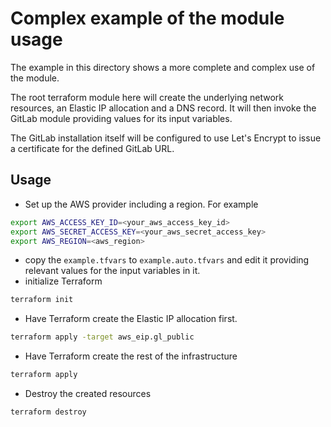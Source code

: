 # Complex example of the module usage

The example in this directory shows a more complete and complex use of the module.

The root terraform module here will create the underlying network resources, an Elastic IP allocation and a DNS record. It will then invoke the GitLab module providing values for its input variables.

The GitLab installation itself will be configured to use Let's Encrypt to issue a certificate for the defined GitLab URL.

## Usage

* Set up the AWS provider including a region. For example

```bash
export AWS_ACCESS_KEY_ID=<your_aws_access_key_id>
export AWS_SECRET_ACCESS_KEY=<your_aws_secret_access_key>
export AWS_REGION=<aws_region>
```

* copy the `example.tfvars` to `example.auto.tfvars` and edit it providing relevant values for the input variables in it.
* initialize Terraform

```bash
terraform init
```

* Have Terraform create the Elastic IP allocation first.

```bash
terraform apply -target aws_eip.gl_public
```

* Have Terraform create the rest of the infrastructure

```bash
terraform apply
```

* Destroy the created resources

```bash
terraform destroy
```

